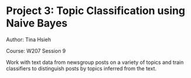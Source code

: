 # Project 3: Topic Classification using Naive Bayes

Author: Tina Hsieh

Course: W207 Session 9

Work with text data from newsgroup posts on a variety of topics and train classifiers to distinguish posts by topics inferred from the text.

